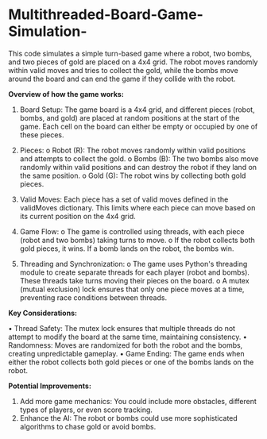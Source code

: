 # Multithreaded-Board-Game-Simulation-

This code simulates a simple turn-based game where a robot, two bombs, and two pieces of gold are placed on a 4x4 grid. The robot moves randomly within valid moves and tries to collect the gold, while the bombs move around the board and can end the game if they collide with the robot.

**Overview of how the game works:**

1.	Board Setup: The game board is a 4x4 grid, and different pieces (robot, bombs, and gold) are placed at random positions at the start of the game. Each cell on the board can either be empty or occupied by one of these pieces.

2.	Pieces:
      o	Robot (R): The robot moves randomly within valid positions and attempts to collect the gold.
      o	Bombs (B): The two bombs also move randomly within valid positions and can destroy the robot if they land on the same position.
      o	Gold (G): The robot wins by collecting both gold pieces.

3.	Valid Moves: Each piece has a set of valid moves defined in the validMoves dictionary. This limits where each piece can move based on its current position on the 4x4 grid.

4.	Game Flow:
      o	The game is controlled using threads, with each piece (robot and two bombs) taking turns to move.
      o	If the robot collects both gold pieces, it wins. If a bomb lands on the robot, the bombs win.

5.	Threading and Synchronization:
      o	 The game uses Python's threading module to create separate threads for each player (robot and bombs). These threads take turns moving their pieces on the board.
      o	A mutex (mutual exclusion) lock ensures that only one piece moves at a time, preventing race conditions between threads.

**Key Considerations:**

•	Thread Safety: The mutex lock ensures that multiple threads do not attempt to modify the board at the same time, maintaining consistency.
•	Randomness: Moves are randomized for both the robot and the bombs, creating unpredictable gameplay.
•	Game Ending: The game ends when either the robot collects both gold pieces or one of the bombs lands on the robot.

**Potential Improvements:**
1.	Add more game mechanics: You could include more obstacles, different types of players, or even score tracking.
2.	Enhance the AI: The robot or bombs could use more sophisticated algorithms to chase gold or avoid bombs.

